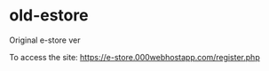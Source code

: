 # old-estore
Original e-store ver

To access the site: https://e-store.000webhostapp.com/register.php
